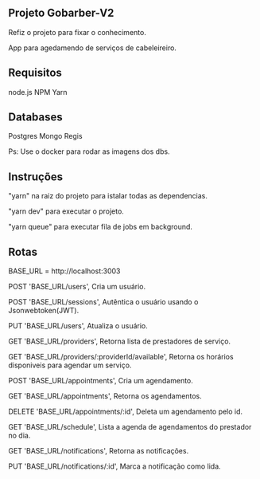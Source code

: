 ## Projeto Gobarber-V2
  Refiz o projeto para fixar o conhecimento.

  App para agedamendo de serviços de cabeleireiro.

## Requisitos

  node.js
  NPM
  Yarn

## Databases

  Postgres
  Mongo
  Regis

  Ps: Use o docker para rodar as imagens dos dbs.

## Instruções

  "yarn" na raiz do projeto para istalar todas as dependencias.

  "yarn dev" para executar o projeto.

  "yarn queue" para executar fila de jobs em background.


## Rotas

  BASE_URL = http://localhost:3003

  POST 'BASE_URL/users', Cria um usuário.

  POST 'BASE_URL/sessions', Autêntica o usuário usando o Jsonwebtoken(JWT).

  PUT 'BASE_URL/users', Atualiza o usuário.

  GET 'BASE_URL/providers', Retorna lista de prestadores de serviço.

  GET 'BASE_URL/providers/:providerId/available', Retorna os horários disponiveis para agendar um serviço.

  POST 'BASE_URL/appointments', Cria um agendamento.

  GET 'BASE_URL/appointments', Retorna os agendamentos.

  DELETE 'BASE_URL/appointments/:id', Deleta um agendamento pelo id.

  GET 'BASE_URL/schedule', Lista a agenda de agendamentos do prestador no dia.

  GET 'BASE_URL/notifications', Retorna as notificações.

  PUT 'BASE_URL/notifications/:id', Marca a notificação como lida.
